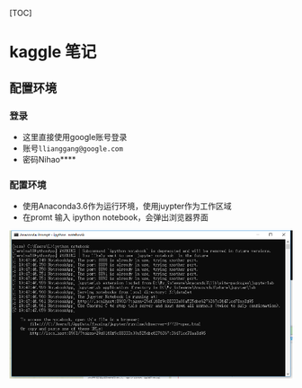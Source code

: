 [TOC]

# kaggle 笔记



## 配置环境

### 登录

- 这里直接使用google账号登录
- 账号``llianggang@google.com``
- 密码Nihao****

### 配置环境

- 使用Anaconda3.6作为运行环境，使用juypter作为工作区域
- 在promt 输入 ipython notebook，会弹出浏览器界面

![](https://raw.githubusercontent.com/Mario-LLG/saved_picture/master/20190912195011.png)
